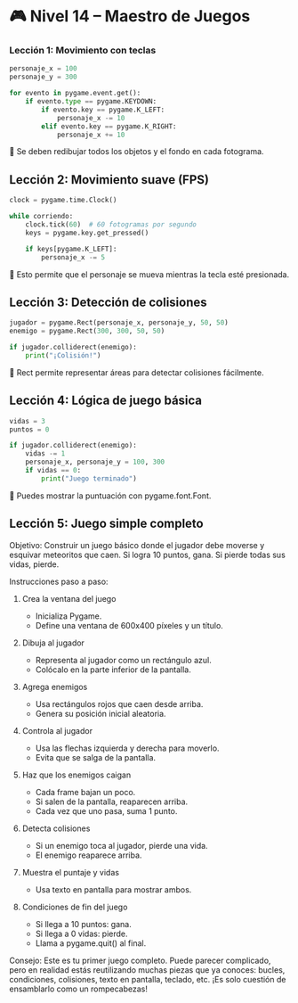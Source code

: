 # 🎮 Nivel 14 – Maestro de Juegos

### Lección 1: Movimiento con teclas
```python
personaje_x = 100
personaje_y = 300

for evento in pygame.event.get():
    if evento.type == pygame.KEYDOWN:
        if evento.key == pygame.K_LEFT:
            personaje_x -= 10
        elif evento.key == pygame.K_RIGHT:
            personaje_x += 10
```

📌 Se deben redibujar todos los objetos y el fondo en cada fotograma.

## Lección 2: Movimiento suave (FPS)
```python
clock = pygame.time.Clock()

while corriendo:
    clock.tick(60)  # 60 fotogramas por segundo
    keys = pygame.key.get_pressed()

    if keys[pygame.K_LEFT]:
        personaje_x -= 5
```

📌 Esto permite que el personaje se mueva mientras la tecla esté presionada.

## Lección 3: Detección de colisiones
```python
jugador = pygame.Rect(personaje_x, personaje_y, 50, 50)
enemigo = pygame.Rect(300, 300, 50, 50)

if jugador.colliderect(enemigo):
    print("¡Colisión!")
```

📌 Rect permite representar áreas para detectar colisiones fácilmente.

## Lección 4: Lógica de juego básica
```python
vidas = 3
puntos = 0

if jugador.colliderect(enemigo):
    vidas -= 1
    personaje_x, personaje_y = 100, 300
    if vidas == 0:
        print("Juego terminado")
```

📌 Puedes mostrar la puntuación con pygame.font.Font.

## Lección 5: Juego simple completo
Objetivo:
Construir un juego básico donde el jugador debe moverse y esquivar meteoritos que caen. Si logra 10 puntos, gana. Si pierde todas sus vidas, pierde.

Instrucciones paso a paso:
1. Crea la ventana del juego
   - Inicializa Pygame.
   - Define una ventana de 600x400 píxeles y un título.

2. Dibuja al jugador
   - Representa al jugador como un rectángulo azul.
   - Colócalo en la parte inferior de la pantalla.

3. Agrega enemigos
   - Usa rectángulos rojos que caen desde arriba.
   - Genera su posición inicial aleatoria.

4. Controla al jugador
   - Usa las flechas izquierda y derecha para moverlo.
   - Evita que se salga de la pantalla.

5. Haz que los enemigos caigan
   - Cada frame bajan un poco.
   - Si salen de la pantalla, reaparecen arriba.
   - Cada vez que uno pasa, suma 1 punto.

6. Detecta colisiones
   - Si un enemigo toca al jugador, pierde una vida.
   - El enemigo reaparece arriba.

7. Muestra el puntaje y vidas
   - Usa texto en pantalla para mostrar ambos.

8. Condiciones de fin del juego
   - Si llega a 10 puntos: gana.
   - Si llega a 0 vidas: pierde.
   - Llama a pygame.quit() al final.

Consejo:
Este es tu primer juego completo. Puede parecer complicado, pero en realidad estás reutilizando muchas piezas que ya conoces: bucles, condiciones, colisiones, texto en pantalla, teclado, etc. ¡Es solo cuestión de ensamblarlo como un rompecabezas!
